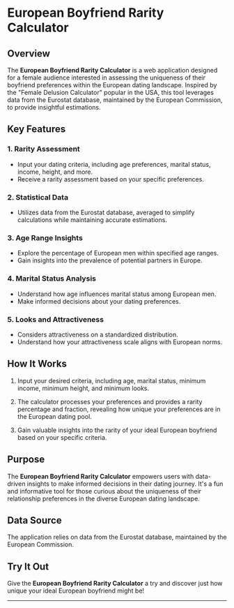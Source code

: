 # European Boyfriend Rarity Calculator

## Overview

The **European Boyfriend Rarity Calculator** is a web application designed for a female audience interested in assessing the uniqueness of their boyfriend preferences within the European dating landscape. Inspired by the "Female Delusion Calculator" popular in the USA, this tool leverages data from the Eurostat database, maintained by the European Commission, to provide insightful estimations.

## Key Features

### 1. Rarity Assessment

- Input your dating criteria, including age preferences, marital status, income, height, and more.
- Receive a rarity assessment based on your specific preferences.

### 2. Statistical Data

- Utilizes data from the Eurostat database, averaged to simplify calculations while maintaining accurate estimations.

### 3. Age Range Insights

- Explore the percentage of European men within specified age ranges.
- Gain insights into the prevalence of potential partners in Europe.

### 4. Marital Status Analysis

- Understand how age influences marital status among European men.
- Make informed decisions about your dating preferences.

### 5. Looks and Attractiveness

- Considers attractiveness on a standardized distribution.
- Understand how your attractiveness scale aligns with European norms.

## How It Works

1. Input your desired criteria, including age, marital status, minimum income, minimum height, and minimum looks.

2. The calculator processes your preferences and provides a rarity percentage and fraction, revealing how unique your preferences are in the European dating pool.

3. Gain valuable insights into the rarity of your ideal European boyfriend based on your specific criteria.

## Purpose

The **European Boyfriend Rarity Calculator** empowers users with data-driven insights to make informed decisions in their dating journey. It's a fun and informative tool for those curious about the uniqueness of their relationship preferences in the diverse European dating landscape.

## Data Source

The application relies on data from the Eurostat database, maintained by the European Commission.

## Try It Out

Give the **European Boyfriend Rarity Calculator** a try and discover just how unique your ideal European boyfriend might be!

---


